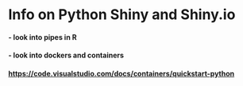 # Info on Python Shiny and Shiny.io

#### - look into pipes in R
#### - look into dockers and containers 
####  https://code.visualstudio.com/docs/containers/quickstart-python
